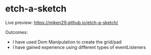 # etch-a-sketch

Live preview: https://miken29.github.io/etch-a-sketch/

Outcomes:

- I have used Dom Manipulation to create the grid/pad
- I have gained experience using different types of eventListeners
